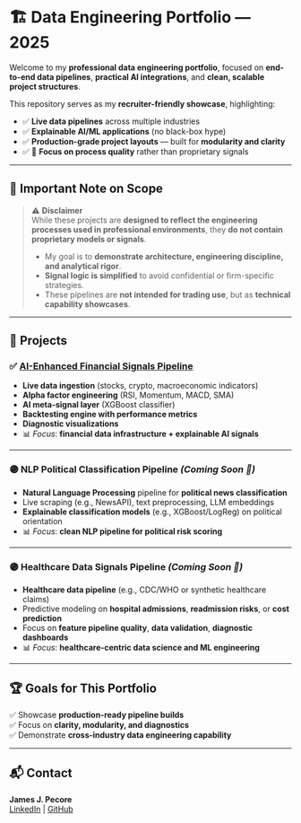 # 🏗️ Data Engineering Portfolio — 2025

Welcome to my **professional data engineering portfolio**, focused on **end-to-end data pipelines**, **practical AI integrations**, and **clean, scalable project structures**.

This repository serves as my **recruiter-friendly showcase**, highlighting:
- ✅ **Live data pipelines** across multiple industries
- ✅ **Explainable AI/ML applications** (no black-box hype)
- ✅ **Production-grade project layouts** — built for **modularity and clarity**
- ✅ 📌 **Focus on process quality** rather than proprietary signals

---

## 🎯 Important Note on Scope

> ⚠️ **Disclaimer**  
> While these projects are **designed to reflect the engineering processes used in professional environments**, they **do not contain proprietary models or signals**.
> - My goal is to **demonstrate architecture, engineering discipline, and analytical rigor**.
> - **Signal logic is simplified** to avoid confidential or firm-specific strategies.
> - These pipelines are **not intended for trading use**, but as **technical capability showcases**.

---

## 📂 Projects

### ✅ [AI-Enhanced Financial Signals Pipeline](./ai-financial-signals-pipeline)
- **Live data ingestion** (stocks, crypto, macroeconomic indicators)
- **Alpha factor engineering** (RSI, Momentum, MACD, SMA)
- **AI meta-signal layer** (XGBoost classifier)
- **Backtesting engine with performance metrics**
- **Diagnostic visualizations**
- 📊 *Focus*: **financial data infrastructure + explainable AI signals**

---

### 🟣 NLP Political Classification Pipeline *(Coming Soon 🚧)*
- **Natural Language Processing** pipeline for **political news classification**
- Live scraping (e.g., NewsAPI), text preprocessing, LLM embeddings
- **Explainable classification models** (e.g., XGBoost/LogReg) on political orientation
- 📊 *Focus*: **clean NLP pipeline for political risk scoring**

---

### 🟣 Healthcare Data Signals Pipeline *(Coming Soon 🚧)*
- **Healthcare data pipeline** (e.g., CDC/WHO or synthetic healthcare claims)
- Predictive modeling on **hospital admissions**, **readmission risks**, or **cost prediction**
- Focus on **feature pipeline quality**, **data validation**, **diagnostic dashboards**
- 📊 *Focus*: **healthcare-centric data science and ML engineering**

---

## 🏆 Goals for This Portfolio
✅ Showcase **production-ready pipeline builds**  
✅ Focus on **clarity, modularity, and diagnostics**  
✅ Demonstrate **cross-industry data engineering capability**  

---

## 📬 Contact
**James J. Pecore**  
[LinkedIn](https://www.linkedin.com/in/james-j-p-a0a167144) | [GitHub](https://github.com/james-j-pecore)
